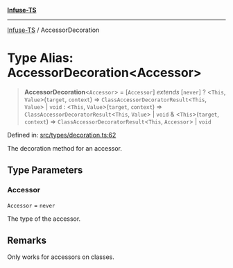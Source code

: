 [**Infuse-TS**](../README.md)

***

[Infuse-TS](../README.md) / AccessorDecoration

# Type Alias: AccessorDecoration\<Accessor\>

> **AccessorDecoration**\<`Accessor`\> = \[`Accessor`\] *extends* \[`never`\] ? \<`This`, `Value`\>(`target`, `context`) => `ClassAccessorDecoratorResult`\<`This`, `Value`\> \| `void` : \<`This`, `Value`\>(`target`, `context`) => `ClassAccessorDecoratorResult`\<`This`, `Value`\> \| `void` & \<`This`\>(`target`, `context`) => `ClassAccessorDecoratorResult`\<`This`, `Accessor`\> \| `void`

Defined in: [src/types/decoration.ts:62](https://github.com/D-Kay6/Infuse-TS/blob/62073e25b5ddbed6e970ac28f7ccfdc3169d3eec/src/types/decoration.ts#L62)

The decoration method for an accessor.

## Type Parameters

### Accessor

`Accessor` = `never`

The type of the accessor.

## Remarks

Only works for accessors on classes.
